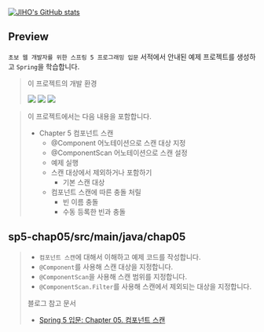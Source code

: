 [![JIHO's GitHub stats](https://github-readme-stats.vercel.app/api?username=namepgb&include_all_commits=true&theme=nord&hide_border=true&count_private=true)](https://github.com/namepgb/github-readme-stats)

## Preview
`초보 웹 개발자를 위한 스프링 5 프로그래밍 입문` 서적에서 안내된 예제 프로젝트를 생성하고 `Spring`을 학습합니다.
>  
> 이 프로젝트의 개발 환경
>
> <img src="https://img.shields.io/badge/IntelliJ IDEA:2020.3 Ultimate Edition-000000?style=for-the-badge&logo=intellijidea&logoColor=white">
> <img src="https://img.shields.io/badge/OpenJDK:17-437291?style=for-the-badge&logo=openjdk&logoColor=white">
> <img src="https://img.shields.io/badge/Gradle:8.4-02303A?style=for-the-badge&logo=gradle&logoColor=white">

> 이 프로젝트에서는 다음 내용을 포함합니다.
> * Chapter 5 컴포넌트 스캔
>   * @Component 어노테이션으로 스캔 대상 지정
>   * @ComponentScan 어노테이션으로 스캔 설정
>   * 예제 실행
>   * 스캔 대상에서 제외하거나 포함하기
>     * 기본 스캔 대상
>   * 컴포넌트 스캔에 따른 충돌 처릴
>     * 빈 이름 충돌
>     * 수동 등록한 빈과 충돌

## sp5-chap05/src/main/java/chap05
> * `컴포넌트 스캔`에 대해서 이해하고 예제 코드를 작성합니다.
> * `@Component`를 사용해 스캔 대상을 지정합니다.
> * `@ComponentScan`을 사용해 스캔 범위를 지정합니다.
> * `@ComponentScan.Filter`를 사용해 스캔에서 제외되는 대상을 지정합니다.
> 
> 블로그 참고 문서
> * [Spring 5 입문: Chapter 05. 컴포넌트 스캔](https://namepgb.tistory.com/244)
